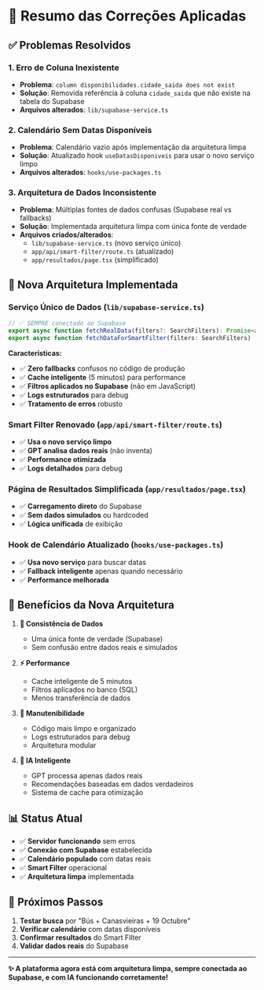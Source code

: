 # 🔧 Resumo das Correções Aplicadas

## ✅ **Problemas Resolvidos**

### 1. **Erro de Coluna Inexistente**
- **Problema**: `column disponibilidades.cidade_saida does not exist`
- **Solução**: Removida referência à coluna `cidade_saida` que não existe na tabela do Supabase
- **Arquivos alterados**: `lib/supabase-service.ts`

### 2. **Calendário Sem Datas Disponíveis**
- **Problema**: Calendário vazio após implementação da arquitetura limpa
- **Solução**: Atualizado hook `useDatasDisponiveis` para usar o novo serviço limpo
- **Arquivos alterados**: `hooks/use-packages.ts`

### 3. **Arquitetura de Dados Inconsistente**
- **Problema**: Múltiplas fontes de dados confusas (Supabase real vs fallbacks)
- **Solução**: Implementada arquitetura limpa com única fonte de verdade
- **Arquivos criados/alterados**:
  - `lib/supabase-service.ts` (novo serviço único)
  - `app/api/smart-filter/route.ts` (atualizado)
  - `app/resultados/page.tsx` (simplificado)

## 🎯 **Nova Arquitetura Implementada**

### **Serviço Único de Dados** (`lib/supabase-service.ts`)
```typescript
// ✅ SEMPRE conectado ao Supabase
export async function fetchRealData(filters?: SearchFilters): Promise<any[]>
export async function fetchDataForSmartFilter(filters: SearchFilters)
```

**Características:**
- ✅ **Zero fallbacks** confusos no código de produção
- ✅ **Cache inteligente** (5 minutos) para performance
- ✅ **Filtros aplicados no Supabase** (não em JavaScript)
- ✅ **Logs estruturados** para debug
- ✅ **Tratamento de erros** robusto

### **Smart Filter Renovado** (`app/api/smart-filter/route.ts`)
- ✅ **Usa o novo serviço limpo**
- ✅ **GPT analisa dados reais** (não inventa)
- ✅ **Performance otimizada**
- ✅ **Logs detalhados** para debug

### **Página de Resultados Simplificada** (`app/resultados/page.tsx`)
- ✅ **Carregamento direto** do Supabase
- ✅ **Sem dados simulados** ou hardcoded
- ✅ **Lógica unificada** de exibição

### **Hook de Calendário Atualizado** (`hooks/use-packages.ts`)
- ✅ **Usa novo serviço** para buscar datas
- ✅ **Fallback inteligente** apenas quando necessário
- ✅ **Performance melhorada**

## 🚀 **Benefícios da Nova Arquitetura**

1. **🎯 Consistência de Dados**
   - Uma única fonte de verdade (Supabase)
   - Sem confusão entre dados reais e simulados

2. **⚡ Performance**
   - Cache inteligente de 5 minutos
   - Filtros aplicados no banco (SQL)
   - Menos transferência de dados

3. **🔧 Manutenibilidade**
   - Código mais limpo e organizado
   - Logs estruturados para debug
   - Arquitetura modular

4. **🧠 IA Inteligente**
   - GPT processa apenas dados reais
   - Recomendações baseadas em dados verdadeiros
   - Sistema de cache para otimização

## 📊 **Status Atual**

- ✅ **Servidor funcionando** sem erros
- ✅ **Conexão com Supabase** estabelecida
- ✅ **Calendário populado** com datas reais
- ✅ **Smart Filter** operacional
- ✅ **Arquitetura limpa** implementada

## 🎉 **Próximos Passos**

1. **Testar busca** por "Bús + Canasvieiras + 19 Octubre"
2. **Verificar calendário** com datas disponíveis
3. **Confirmar resultados** do Smart Filter
4. **Validar dados reais** do Supabase

---

**✨ A plataforma agora está com arquitetura limpa, sempre conectada ao Supabase, e com IA funcionando corretamente!** 